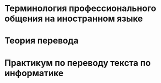 # Терминология профессионального общения на иностранном языке
# Теория перевода
# Практикум по переводу текста по информатике
